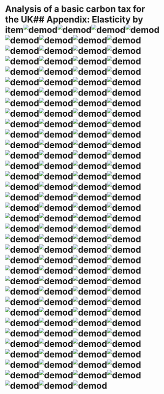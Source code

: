 # Analysis of a basic carbon tax for the UK## Appendix: Elasticity by item![demod](1.1.1.png)![demod](1.1.2.png)![demod](1.1.3.png)![demod](1.1.4.png)![demod](1.1.5.png)![demod](1.1.6.png)![demod](1.1.7.png)![demod](1.1.8.png)![demod](1.1.9.png)![demod](1.1.10.png)![demod](1.1.11.png)![demod](1.1.12.png)![demod](1.1.13.png)![demod](1.1.14.png)![demod](1.1.15.png)![demod](1.1.16.png)![demod](1.1.17.png)![demod](1.1.18.png)![demod](1.1.19.png)![demod](1.1.20.png)![demod](1.1.21.png)![demod](1.1.22.png)![demod](1.1.23.png)![demod](1.1.24.png)![demod](1.1.25.png)![demod](1.1.26.png)![demod](1.1.27.png)![demod](1.1.28.png)![demod](1.1.29.png)![demod](1.1.30.png)![demod](1.1.31.png)![demod](1.1.32.png)![demod](1.1.33.png)![demod](1.2.1.png)![demod](1.2.2.png)![demod](1.2.3.png)![demod](1.2.4.png)![demod](1.2.5.png)![demod](1.2.6.png)![demod](2.1.1.png)![demod](2.1.2.png)![demod](2.1.3.png)![demod](2.1.4.png)![demod](2.2.1.png)![demod](2.2.2.png)![demod](3.1.1.png)![demod](3.1.2.png)![demod](3.1.3.png)![demod](3.1.4.png)![demod](3.1.5.png)![demod](3.1.6.png)![demod](3.1.7.png)![demod](3.1.8.png)![demod](3.1.9.png)![demod](3.1.10.png)![demod](3.1.11.png)![demod](3.2.png)![demod](4.1.3.png)![demod](4.1.4.png)![demod](4.2.png)![demod](4.3.png)![demod](4.4.1.png)![demod](4.4.2.png)![demod](4.4.3.png)![demod](5.1.1.png)![demod](5.1.2.png)![demod](5.2.png)![demod](5.3.png)![demod](5.4.png)![demod](5.5.png)![demod](5.6.1.png)![demod](5.6.2.png)![demod](5.6.3.png)![demod](6.1.1.png)![demod](6.1.2.png)![demod](6.2.png)![demod](7.1.1.png)![demod](7.1.2.png)![demod](7.1.3.png)![demod](7.2.1.png)![demod](7.2.2.png)![demod](7.2.3.png)![demod](7.2.4.png)![demod](7.3.1.png)![demod](7.3.2.png)![demod](7.3.3.png)![demod](7.3.4.png)![demod](8.1.png)![demod](8.2.png)![demod](8.3.png)![demod](8.4.png)![demod](9.1.1.png)![demod](9.1.2.png)![demod](9.1.3.png)![demod](9.2.png)![demod](9.3.1.png)![demod](9.3.2.png)![demod](9.3.3.png)![demod](9.3.4.png)![demod](9.3.5.png)![demod](9.4.1.png)![demod](9.4.2.png)![demod](9.4.3.png)![demod](9.4.4.png)![demod](9.4.5.png)![demod](9.4.6.png)![demod](9.5.1.png)![demod](9.5.2.png)![demod](9.5.3.png)![demod](9.5.4.png)![demod](9.6.1.png)![demod](9.6.2.png)![demod](10.1.png)![demod](10.2.png)![demod](11.1.1.png)![demod](11.1.2.png)![demod](11.1.3.png)![demod](11.1.4.png)![demod](11.1.5.png)![demod](11.2.1.png)![demod](11.2.2.png)![demod](11.2.3.png)![demod](12.1.1.png)![demod](12.1.2.png)![demod](12.1.3.png)![demod](12.1.4.png)![demod](12.1.5.png)![demod](12.2.png)![demod](12.3.png)![demod](12.4.1.png)![demod](12.4.2.png)![demod](12.4.3.png)![demod](12.4.4.png)![demod](12.5.1.png)![demod](12.5.2.png)![demod](12.5.3.png)![demod](13.3.png)![demod](13.4.2.png)![demod](14.6.png)